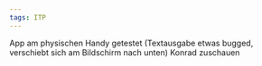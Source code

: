 ```yaml
---
tags: ITP
---
```

App am physischen Handy getestet (Textausgabe etwas bugged, verschiebt sich am Bildschirm nach unten)
Konrad zuschauen